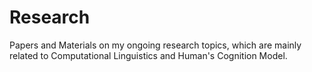 # Research

Papers and Materials on my ongoing research topics, which are mainly related to Computational Linguistics and Human's Cognition Model.
